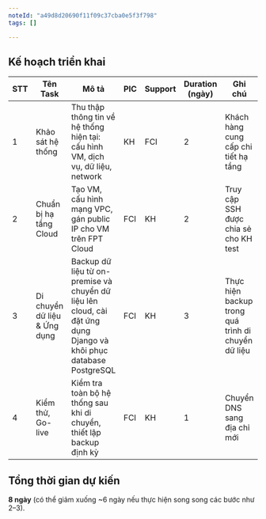 ```yaml
---
noteId: "a49d8d20690f11f09c37cba0e5f3f798"
tags: []

---
```


## Kế hoạch triển khai
| **STT** | **Tên Task**                     | **Mô tả**                                                                       | **PIC** | **Support** | **Duration (ngày)** | **Ghi chú**                           |
| ------- | -------------------------------- | ------------------------------------------------------------------------------- | ------- | ----------- | ------------------- | ------------------------------------- |
| 1       | Khảo sát hệ thống                | Thu thập thông tin về hệ thống hiện tại: cấu hình VM, dịch vụ, dữ liệu, network | KH      | FCI         | 2                   | Khách hàng cung cấp chi tiết hạ tầng  |
| 2       | Chuẩn bị hạ tầng Cloud           | Tạo VM, cấu hình mạng VPC, gán public IP cho VM trên FPT Cloud                | FCI     | KH          | 2                   | Truy cập SSH được chia sẻ cho KH test |
| 3       | Di chuyển dữ liệu & Ứng dụng     | Backup dữ liệu từ on-premise và chuyển dữ liệu lên cloud, cài đặt ứng dụng Django và khôi phục database PostgreSQL | FCI | KH          | 3                   | Thực hiện backup trong quá trình di chuyển dữ liệu  |
| 4       | Kiểm thử, Go-live                | Kiểm tra toàn bộ hệ thống sau khi di chuyển, thiết lập backup định kỳ           | FCI     | KH          | 1                   | Chuyển DNS sang địa chỉ mới            |

## Tổng thời gian dự kiến
**8 ngày** (có thể giảm xuống ~6 ngày nếu thực hiện song song các bước như 2–3).